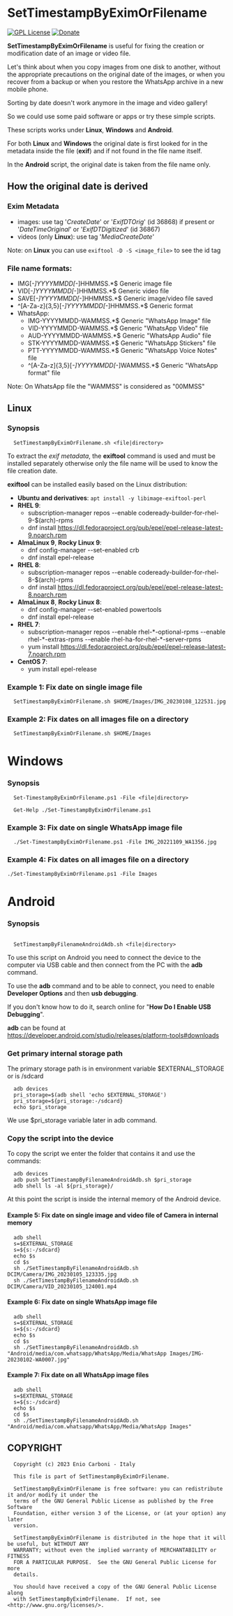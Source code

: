 # SetTimestampByEximOrFilename

[![GPL License](https://img.shields.io/badge/license-GPL-blue.svg)](https://www.gnu.org/licenses/) [![Donate](https://img.shields.io/badge/Donate-PayPal-green.svg)](https://www.paypal.me/EnioCarboni)

**SetTimestampByEximOrFilename** is useful for fixing the creation or modification date of an image or video file.

Let's think about when you copy images from one disk to another, without the appropriate precautions on the original date of the images, or when you recover from a backup or when you restore the WhatsApp archive in a new mobile phone.

Sorting by date doesn't work anymore in the image and video gallery!

So we could use some paid software or apps or try these simple scripts.

These scripts works under **Linux**, **Windows** and **Android**.

For both **Linux** and **Windows** the original date is first looked for in the metadata inside the file (**exif**) and if not found in the file name itself.

In the **Android** script, the original date is taken from the file name only.

## How the original date is derived

### Exim Metadata

* images: use tag '*CreateDate*' or '*ExifDTOrig*' (id 36868) if present or '*DateTimeOriginal*' or '*ExifDTDigitized*' (id 36867)
* videos (only **Linux**): use tag '*MediaCreateDate*'

Note: on **Linux** you can use `exiftool -D -S <image_file>` to see the id tag

### File name formats:

* IMG[_-]YYYYMMDD[_-]HHMMSS.*$ Generic image file
* VID[_-]YYYYMMDD[_-]HHMMSS.*$ Generic video file
* SAVE[_-]YYYYMMDD[_-]HHMMSS.*$ Generic image/video file saved
* ^[A-Za-z]{3,5}[_-]YYYYMMDD[_-]HHMMSS.*$ Generic format
* WhatsApp:
  *  IMG-YYYYMMDD-WAMMSS.*$ Generic "WhatsApp Image" file
  *  VID-YYYYMMDD-WAMMSS.*$ Generic "WhatsApp Video" file
  *  AUD-YYYYMMDD-WAMMSS.*$ Generic "WhatsApp Audio" file
  *  STK-YYYYMMDD-WAMMSS.*$ Generic "WhatsApp Stickers" file
  *  PTT-YYYYMMDD-WAMMSS.*$ Generic "WhatsApp Voice Notes" file
  *  ^[A-Za-z]{3,5}[_-]YYYYMMDD[_-]WAMMSS.*$ Generic "WhatsApp format" file

Note: On WhatsApp file the "WAMMSS" is considered as "00MMSS"
## Linux

### Synopsis

```
  SetTimestampByEximOrFilename.sh <file|directory>
```

To extract the *exif metadata*, the **exiftool** command is used and must be installed separately otherwise only the file name will be used to know the file creation date.

**exiftool** can be installed easily based on the Linux distribution:

* **Ubuntu and derivatives**: `apt install -y libimage-exiftool-perl`
* **RHEL 9**: 
  * subscription-manager repos --enable codeready-builder-for-rhel-9-$(arch)-rpms
  * dnf install https://dl.fedoraproject.org/pub/epel/epel-release-latest-9.noarch.rpm
* **AlmaLinux 9**, **Rocky Linux 9**:
  * dnf config-manager --set-enabled crb
  * dnf install epel-release
* **RHEL 8**: 
  * subscription-manager repos --enable codeready-builder-for-rhel-8-$(arch)-rpms
  * dnf install https://dl.fedoraproject.org/pub/epel/epel-release-latest-8.noarch.rpm
* **AlmaLinux 8**, **Rocky Linux 8**:
  * dnf config-manager --set-enabled powertools
  * dnf install epel-release
* **RHEL 7**:
  * subscription-manager repos --enable rhel-\*-optional-rpms --enable rhel-\*-extras-rpms --enable rhel-ha-for-rhel-\*-server-rpms
  * yum install https://dl.fedoraproject.org/pub/epel/epel-release-latest-7.noarch.rpm
* **CentOS 7**:
  * yum install epel-release

### Example 1: Fix date on single image file

```
  SetTimestampByEximOrFilename.sh $HOME/Images/IMG_20230108_122531.jpg
```

### Example 2: Fix dates on all images file on a directory

```
  SetTimestampByEximOrFilename.sh $HOME/Images
```

# Windows

### Synopsis

```
  Set-TimestampByEximOrFilename.ps1 -File <file|directory>

  Get-Help ./Set-TimestampByEximOrFilename.ps1
```

### Example 3: Fix date on single WhatsApp image file

```
  ./Set-TimestampByEximOrFilename.ps1 -File IMG_20221109_WA1356.jpg
```

### Example 4: Fix dates on all images file on a directory

```
./Set-TimestampByEximOrFilename.ps1 -File Images
```


# Android

### Synopsis

```

  SetTimestampByFilenameAndroidAdb.sh <file|directory>
```

To use this script on Android you need to connect the device to the computer via USB cable and then connect from the PC with the **adb** command.

To use the **adb** command and to be able to connect, you need to enable **Developer Options** and then **usb debugging**.

If you don't know how to do it, search online for "**How Do I Enable USB Debugging**".

**adb** can be found at https://developer.android.com/studio/releases/platform-tools#downloads

### Get primary internal storage path

The primary storage path is in environment variable $EXTERNAL_STORAGE or is /sdcard

```
  adb devices
  pri_storage=$(adb shell 'echo $EXTERNAL_STORAGE')
  pri_storage=${pri_storage:-/sdcard}
  echo $pri_storage
```

We use $pri_storage variable later in adb command.

### Copy the script into the device

To copy the script we enter the folder that contains it and use the commands:

```
  adb devices
  adb push SetTimestampByFilenameAndroidAdb.sh $pri_storage
  adb shell ls -al ${pri_storage}/
```

At this point the script is inside the internal memory of the Android device.

#### Example 5: Fix date on single image and video file of Camera in internal memory

```
  adb shell
  s=$EXTERNAL_STORAGE
  s=${s:-/sdcard}
  echo $s
  cd $s
  sh ./SetTimestampByFilenameAndroidAdb.sh DCIM/Camera/IMG_20230105_123335.jpg
  sh ./SetTimestampByFilenameAndroidAdb.sh DCIM/Camera/VID_20230105_124001.mp4
```

#### Example 6: Fix date on single WhatsApp image file

```
  adb shell
  s=$EXTERNAL_STORAGE
  s=${s:-/sdcard}
  echo $s
  cd $s
  sh ./SetTimestampByFilenameAndroidAdb.sh "Android/media/com.whatsapp/WhatsApp/Media/WhatsApp Images/IMG-20230102-WA0007.jpg"
```

#### Example 7: Fix date on all WhatsApp image files

```
  adb shell
  s=$EXTERNAL_STORAGE
  s=${s:-/sdcard}
  echo $s
  cd $s
  sh ./SetTimestampByFilenameAndroidAdb.sh "Android/media/com.whatsapp/WhatsApp/Media/WhatsApp Images"
```

## COPYRIGHT

      Copyright (c) 2023 Enio Carboni - Italy

      This file is part of SetTimestampByEximOrFilename.

      SetTimestampByEximOrFilename is free software: you can redistribute it and/or modify it under the
      terms of the GNU General Public License as published by the Free Software
      Foundation, either version 3 of the License, or (at your option) any later
      version.

      SetTimestampByEximOrFilename is distributed in the hope that it will be useful, but WITHOUT ANY
      WARRANTY; without even the implied warranty of MERCHANTABILITY or FITNESS
      FOR A PARTICULAR PURPOSE.  See the GNU General Public License for more
      details.

      You should have received a copy of the GNU General Public License along
      with SetTimestampByEximOrFilename.  If not, see <http://www.gnu.org/licenses/>.

